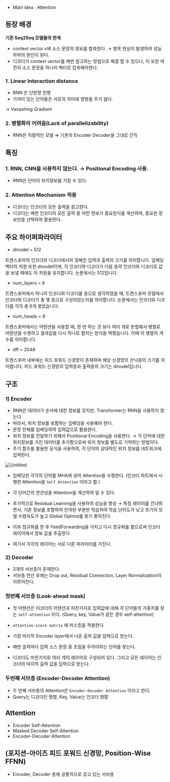 - Main idea : Attention

## 등장 배경

**기존 Seq2Seq 모델들의 한계**

- context vector v에 소스 문장의 정보를 합축한다. → 병목 현상이 발생하여 성능 하락의 원인이 된다.
- 디코더가 context vector를 매번 참고하는 방법으로 해결 할 수 있으나, 이 또한 여전히 소스 문장을 하나의 벡터로 압축해야한다.

### 1. Linear Interaction distance

- RNN 은 단방향 진행
- 가까이 있는 단어들은 서로의 의미에 영향을 주기 쉽다.

→ Vanashing Gradient

### 2. 병렬화의 어려움(Lack of parallelizability)

- RNN은 직렬적인 모델 ⇒ 기존의 Encoder Decoder을 그대로 간직

## 특징

### 1. RNN, CNN을 사용하지 않는다. → Positional Encoding 사용.

- RNN은 단어의 위치정보를 가질 수 있다.

### 2. Attention Mechanism 적용

- 디코더는 인코더의 모든 출력을 참고한다.
- 디코더는 매번 인코더의 모든 출력 중 어떤 정보가 중요한지를 계산하여, 중요한 정보만을 선택하여 활용한다.

## 주요 하이퍼파라미터

- dmodel = 512

트랜스포머의 인코더와 디코더에서의 정해진 입력과 출력의 크기를 의미합니다. 임베딩 벡터의 차원 또한 dmodel이며, 각 인코더와 디코더가 다음 층의 인코더와 디코더로 값을 보낼 때에도 이 차원을 유지합니다. 논문에서는 512입니다.

- num_layers = 6

트랜스포머에서 하나의 인코더와 디코더를 층으로 생각하였을 때, 트랜스포머 모델에서 인코더와 디코더가 총 몇 층으로 구성되었는지를 의미합니다. 논문에서는 인코더와 디코더를 각각 총 6개 쌓았습니다.

- num_heads = 8

트랜스포머에서는 어텐션을 사용할 때, 한 번 하는 것 보다 여러 개로 분할해서 병렬로 어텐션을 수행하고 결과값을 다시 하나로 합치는 방식을 택했습니다. 이때 이 병렬의 개수를 의미합니다.

- dff = 2048

트랜스포머 내부에는 피드 포워드 신경망이 존재하며 해당 신경망의 은닉층의 크기를 의미합니다. 피드 포워드 신경망의 입력층과 출력층의 크기는 dmodel입니다.

## 구조



### 1) Encoder



- RNN은 데이터가 순서에 대한 정보를 갖지만, Transformer는 RNN을 사용하지 않는다.
- 따라서, 위치 정보를 포함하는 임베딩을 사용해야 한다.
- 문장 전체를 임베딩하여 입력값으로 활용한다.
- 위치 정보를 전달하기 위해서 Positional Encoding을 사용한다. → 각 단어에 대한 위치정보를 가진 데이터를 추가함으로써 위치 정보를 별도로 기억하는 방법이다.
- 주기 함수를 활용한 공식을 사용하여, 각 단어의 상대적인 위치 정보를 네트워크에 입력한다.

![Untitled](https://s3-us-west-2.amazonaws.com/secure.notion-static.com/bb119f2e-7fba-40f0-bbfb-1a018c3c86a3/Untitled.png)

- 임베딩한 각각의 단어를 MHA에 넣어 Attention을 수행한다. (인코더 파트에서 시행한 Attention을 `Self Attention` 이라고 함.)
- 각 단어간의 연관성을 Attention을 계산하여 알 수 있다.

- 추가적으로 Residual Learning을 사용하여 성능을 향상 → 특정 레이어를 건너뛰면서, 기존 정보를 포함하여 잔여된 부분만 학습하여 학습 난이도가 낮고 초기의 모델 수렴속도가 높고 Global Optima를 찾기 좋아진다.

- 이후 정규화를 한 후 FeedForwarding을 거치고 다시 정규화를 함으로써 인코더 레이어에서 정보 값을 추출한다.
- 여기서 각각의 레이어는 서로 다른 파라미터를 가진다.

### 2) Decoder



- 3개의 서브층이 존재한다.
- 서브층 연산 후에는 Drop out, Residual Connection, Layer Normalization이 이루어진다.

### 첫번째 서브층 (Look-ahead mask)

- 첫 어텐션은 이코더의 어텐션과 마찬가지로 입력값에 대해 각 단어들의 가중치를 찾는 `self-attention` 이다. (Query, key, Value가 같은 경우 self-attention)
- `attention-score matrix` 에 마스킹을 적용한다.

- 가장 마지막 Encoder layer에서 나온 출력 값을 입력으로 받는다.
- 매번 출력마다 입력 소스 문장 중 초점을 두어야하는 단어를 찾는다.
- 디코더도 마찬가지로 여러 개의 레이어로 구성되어 있다. 그리고 모든 레이어는 인코더의 마지막 출력 값을 입력으로 받는다.

### 두번째 서브층 (Encoder-Decoder Attention)

- 두 번째 서브층의 Attention은 `Encoder-Decoder Attention` 이라고 한다.
- Query는 디코더인 행렬, Key, Value는 인코더 행렬

## Attention

- Encoder Self-Attention
- Masked Decoder Self-Attention
- Encoder-Decoder Attention

## (포지션-아이즈 피드 포워드 신경망, Position-Wise FFNN)

- Encoder, Decoder 층에 공통적으로 갖고 있는 서브층
